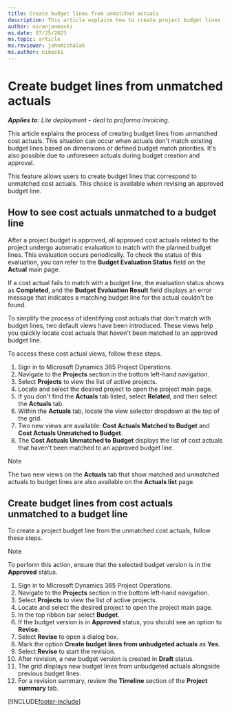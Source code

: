 ```yaml
---
title: Create budget lines from unmatched actuals
description: This article explains how to create project budget lines from cost actuals that which couldn't be matched to an existing budget line during revision. 
author: niranjanmaski
ms.date: 07/25/2023
ms.topic: article
ms.reviewer: johnmichalak
ms.author: nimaski
---
```


# Create budget lines from unmatched actuals

**_Applies to:_** _Lite deployment - deal to proforma invoicing._

This article explains the process of creating budget lines from unmatched cost actuals. This situation can occur when actuals don't match existing budget lines based on dimensions or defined budget match priorities. It's also possible due to unforeseen actuals during budget creation and approval.

This feature allows users to create budget lines that correspond to unmatched cost actuals. 
This choice is available when revising an approved budget line.

## How to see cost actuals unmatched to a budget line

After a project budget is approved, all approved cost actuals related to the project undergo automatic evaluation to match with the planned budget lines. This evaluation occurs periodically. To check the status of this evaluation, you can refer to the **Budget Evaluation Status** field on the **Actual** main page.

If a cost actual fails to match with a budget line, the evaluation status shows as **Completed**, and the **Budget Evaluation Result** field displays an error message that indicates a matching budget line for the actual couldn't be found. 

To simplify the process of identifying cost actuals that don't match with budget lines, two default views have been introduced. These views help you quickly locate cost actuals that haven't been matched to an approved budget line.

To access these cost actual views, follow these steps.

1. Sign in to Microsoft Dynamics 365 Project Operations.
1. Navigate to the **Projects** section in the bottom left-hand navigation.
1. Select **Projects** to view the list of active projects.
1. Locate and select the desired project to open the project main page.
1. If you don't find the **Actuals** tab listed, select **Related**, and then select the **Actuals** tab.
1. Within the **Actuals** tab, locate the view selector dropdown at the top of the grid.
1. Two new views are available: **Cost Actuals Matched to Budget** and **Cost Actuals Unmatched to Budget**.
1. The **Cost Actuals Unmatched to Budget** displays the list of cost actuals that haven't been matched to an approved budget line.

> [!NOTE]
> The two new views on the **Actuals** tab that show matched and unmatched actuals to budget lines are also available on the **Actuals list** page.

## Create budget lines from cost actuals unmatched to a budget line

To create a project budget line from the unmatched cost actuals, follow these steps.

> [!NOTE]
> To perform this action, ensure that the selected budget version is in the **Approved** status.

1. Sign in to Microsoft Dynamics 365 Project Operations.
1. Navigate to the **Projects** section in the bottom left-hand navigation.
1. Select **Projects** to view the list of active projects.
1. Locate and select the desired project to open the project main page.
1. In the top ribbon bar select **Budget**.
1. If the budget version is in **Approved** status, you should see an option to **Revise**.
1. Select **Revise** to open a dialog box.
1. Mark the option **Create budget lines from unbudgeted actuals** as **Yes**.
1. Select **Revise** to start the revision.
1. After revision, a new budget version is created in **Draft** status.
1. The grid displays new budget lines from unbudgeted actuals alongside previous budget lines.
1. For a revision summary, review the **Timeline** section of the **Project summary** tab.


[!INCLUDE[footer-include](../../includes/footer-banner.md)]
